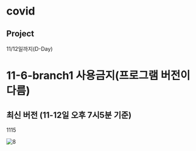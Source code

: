 # covid
## Project
11/12일까지(D-Day)
# 11-6-branch1 사용금지(프로그램 버전이 다름)
## 최신 버전 (11-12일 오후 7시5분 기준)
1115

![8](https://user-images.githubusercontent.com/50972003/200109604-d7602c65-e0ce-41ed-b723-eb190f30d7cf.jpg)
